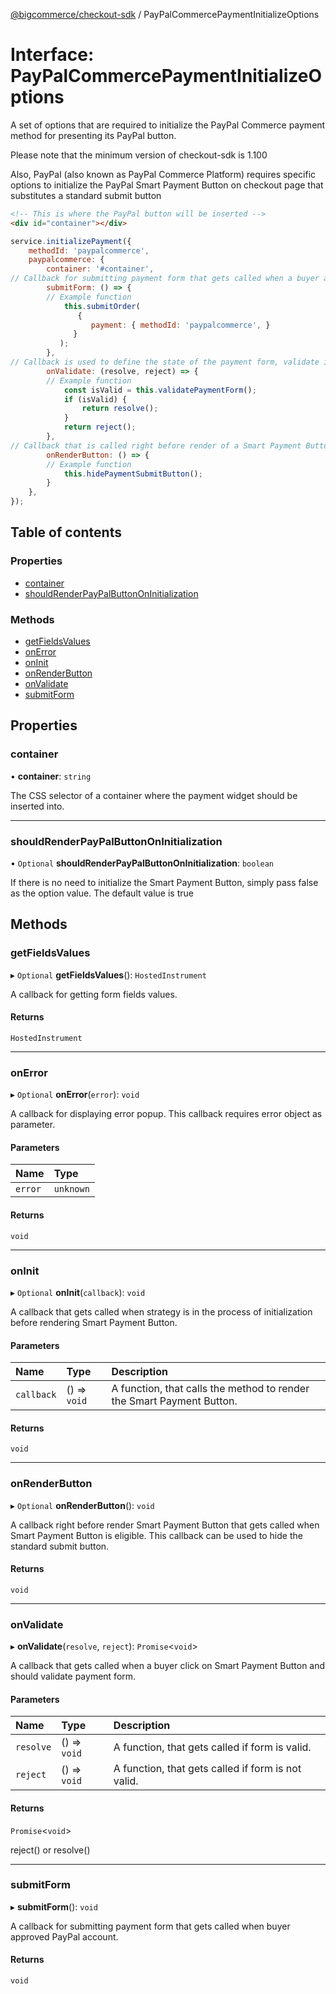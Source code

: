 [@bigcommerce/checkout-sdk](../README.md) / PayPalCommercePaymentInitializeOptions

# Interface: PayPalCommercePaymentInitializeOptions

A set of options that are required to initialize the PayPal Commerce payment
method for presenting its PayPal button.

Please note that the minimum version of checkout-sdk is 1.100

Also, PayPal (also known as PayPal Commerce Platform) requires specific options to initialize the PayPal Smart Payment Button on checkout page that substitutes a standard submit button
```html
<!-- This is where the PayPal button will be inserted -->
<div id="container"></div>
```

```js
service.initializePayment({
    methodId: 'paypalcommerce',
    paypalcommerce: {
        container: '#container',
// Callback for submitting payment form that gets called when a buyer approves PayPal payment
        submitForm: () => {
        // Example function
            this.submitOrder(
               {
                  payment: { methodId: 'paypalcommerce', }
              }
           );
        },
// Callback is used to define the state of the payment form, validate if it is applicable for submit.
        onValidate: (resolve, reject) => {
        // Example function
            const isValid = this.validatePaymentForm();
            if (isValid) {
                return resolve();
            }
            return reject();
        },
// Callback that is called right before render of a Smart Payment Button. It gets called when a buyer is eligible for use of the particular PayPal method. This callback can be used to hide the standard submit button.
        onRenderButton: () => {
        // Example function
            this.hidePaymentSubmitButton();
        }
    },
});
```

## Table of contents

### Properties

- [container](PayPalCommercePaymentInitializeOptions.md#container)
- [shouldRenderPayPalButtonOnInitialization](PayPalCommercePaymentInitializeOptions.md#shouldrenderpaypalbuttononinitialization)

### Methods

- [getFieldsValues](PayPalCommercePaymentInitializeOptions.md#getfieldsvalues)
- [onError](PayPalCommercePaymentInitializeOptions.md#onerror)
- [onInit](PayPalCommercePaymentInitializeOptions.md#oninit)
- [onRenderButton](PayPalCommercePaymentInitializeOptions.md#onrenderbutton)
- [onValidate](PayPalCommercePaymentInitializeOptions.md#onvalidate)
- [submitForm](PayPalCommercePaymentInitializeOptions.md#submitform)

## Properties

### container

• **container**: `string`

The CSS selector of a container where the payment widget should be inserted into.

___

### shouldRenderPayPalButtonOnInitialization

• `Optional` **shouldRenderPayPalButtonOnInitialization**: `boolean`

If there is no need to initialize the Smart Payment Button, simply pass false as the option value.
The default value is true

## Methods

### getFieldsValues

▸ `Optional` **getFieldsValues**(): `HostedInstrument`

A callback for getting form fields values.

#### Returns

`HostedInstrument`

___

### onError

▸ `Optional` **onError**(`error`): `void`

A callback for displaying error popup. This callback requires error object as parameter.

#### Parameters

| Name | Type |
| :------ | :------ |
| `error` | `unknown` |

#### Returns

`void`

___

### onInit

▸ `Optional` **onInit**(`callback`): `void`

A callback that gets called when strategy is in the process of initialization before rendering Smart Payment Button.

#### Parameters

| Name | Type | Description |
| :------ | :------ | :------ |
| `callback` | () => `void` | A function, that calls the method to render the Smart Payment Button. |

#### Returns

`void`

___

### onRenderButton

▸ `Optional` **onRenderButton**(): `void`

A callback right before render Smart Payment Button that gets called when
Smart Payment Button is eligible. This callback can be used to hide the standard submit button.

#### Returns

`void`

___

### onValidate

▸ **onValidate**(`resolve`, `reject`): `Promise`<`void`\>

A callback that gets called when a buyer click on Smart Payment Button
and should validate payment form.

#### Parameters

| Name | Type | Description |
| :------ | :------ | :------ |
| `resolve` | () => `void` | A function, that gets called if form is valid. |
| `reject` | () => `void` | A function, that gets called if form is not valid. |

#### Returns

`Promise`<`void`\>

reject() or resolve()

___

### submitForm

▸ **submitForm**(): `void`

A callback for submitting payment form that gets called
when buyer approved PayPal account.

#### Returns

`void`
